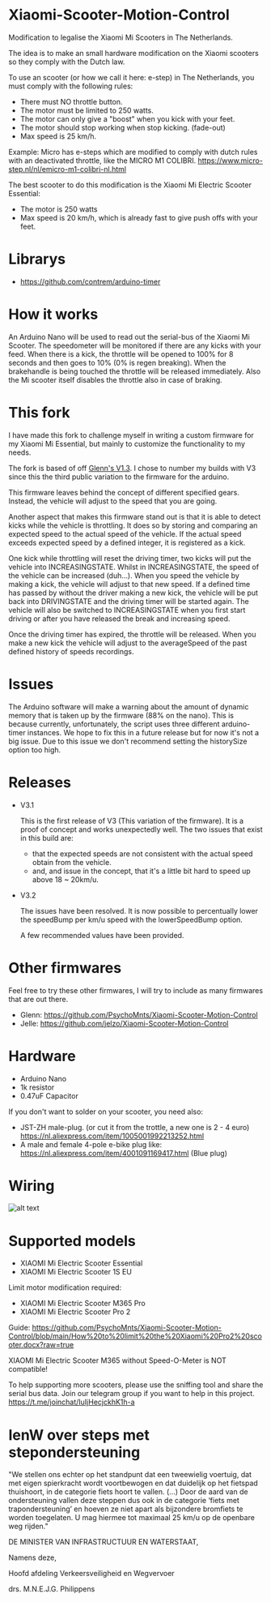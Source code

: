 # Xiaomi-Scooter-Motion-Control
Modification to legalise the Xiaomi Mi Scooters in The Netherlands.

The idea is to make an small hardware modification on the Xiaomi scooters so they comply with the Dutch law. 

To use an scooter (or how we call it here: e-step) in The Netherlands, you must comply with the following rules:
- There must NO throttle button.
- The motor must be limited to 250 watts.
- The motor can only give a "boost" when you kick with your feet.
- The motor should stop working when stop kicking. (fade-out)
- Max speed is 25 km/h.

Example:
Micro has e-steps which are modified to comply with dutch rules with an deactivated throttle, like the MICRO M1 COLIBRI.
https://www.micro-step.nl/nl/emicro-m1-colibri-nl.html


The best scooter to do this modification is the Xiaomi Mi Electric Scooter Essential:
- The motor is 250 watts
- Max speed is 20 km/h, which is already fast to give push offs with your feet.

# Librarys

- https://github.com/contrem/arduino-timer

# How it works

An Arduino Nano will be used to read out the serial-bus of the Xiaomi Mi Scooter.
The speedometer will be monitored if there are any kicks with your feed. When there is a kick, the throttle will be opened to 100% for 8 seconds and then goes to 10% (0% is regen breaking).
When the brakehandle is being touched the throttle will be released immediately. Also the Mi scooter itself disables the throttle also in case of braking.

# This fork

I have made this fork to challenge myself in writing a custom firmware for my Xiaomi Mi Essential, but mainly to customize the functionality to my needs.

The fork is based of off [Glenn's V1.3](https://github.com/PsychoMnts/Xiaomi-Scooter-Motion-Control/blob/main/Xiaomi-Scooter-Motion-Control_V1.3/Xiaomi-Scooter-Motion-Control_V1.3.ino). I chose to number my builds with V3 since this the third public variation to the firmware for the arduino.

This firmware leaves behind the concept of different specified gears. Instead, the vehicle will adjust to the speed that you are going.

Another aspect that makes this firmware stand out is that it is able to detect kicks while the vehicle is throttling. It does so by storing and comparing an expected speed to the actual speed of the vehicle. If the actual speed exceeds expected speed by a defined integer, it is registered as a kick.

One kick while throttling will reset the driving timer, two kicks will put the vehicle into INCREASINGSTATE. Whilst in INCREASINGSTATE, the speed of the vehicle can be increased (duh...). When you speed the vehicle by making a kick, the vehicle will adjust to that new speed. If a defined time has passed by without the driver making a new kick, the vehicle will be put back into DRIVINGSTATE and the driving timer will be started again.
The vehicle will also be switched to INCREASINGSTATE when you first start driving or after you have released the break and increasing speed.

Once the driving timer has expired, the throttle will be released. When you make a new kick the vehicle will adjust to the averageSpeed of the past defined history of speeds recordings.

# Issues

The Arduino software will make a warning about the amount of dynamic memory that is taken up by the firmware (88% on the nano). This is because currently, unfortunately, the script uses three different arduino-timer instances. We hope to fix this in a future release but for now it's not a big issue. Due to this issue we don't recommend setting the historySize option too high.

# Releases

- V3.1
    
    This is the first release of V3 (This variation of the firmware).
    It is a proof of concept and works unexpectedly well. The two issues that exist in this build are:
    - that the expected speeds are not consistent with the actual speed obtain from the vehicle.
    - and, and issue in the concept, that it's a little bit hard to speed up above 18 ~ 20km/u.

- V3.2

    The issues have been resolved. It is now possible to percentually lower the speedBump per km/u speed with the lowerSpeedBump option.

    A few recommended values have been provided.

# Other firmwares

Feel free to try these other firmwares, I will try to include as many firmwares that are out there.

- Glenn: https://github.com/PsychoMnts/Xiaomi-Scooter-Motion-Control
- Jelle: https://github.com/jelzo/Xiaomi-Scooter-Motion-Control

# Hardware

- Arduino Nano
- 1k resistor
- 0.47uF Capacitor

If you don't want to solder on your scooter, you need also:

- JST-ZH male-plug. (or cut it from the trottle, a new one is 2 - 4 euro) https://nl.aliexpress.com/item/1005001992213252.html
- A male and female 4-pole e-bike plug like: https://nl.aliexpress.com/item/4001091169417.html (Blue plug)


# Wiring

![alt text](https://github.com/PsychoMnts/Xiaomi-Scooter-Motion-Control/blob/main/Wiring%20Scheme_v3.png?raw=true)

# Supported models
- XIAOMI Mi Electric Scooter Essential
- XIAOMI Mi Electric Scooter 1S EU

Limit motor modification required:
- XIAOMI Mi Electric Scooter M365 Pro
- XIAOMI Mi Electric Scooter Pro 2


Guide: https://github.com/PsychoMnts/Xiaomi-Scooter-Motion-Control/blob/main/How%20to%20limit%20the%20Xiaomi%20Pro2%20scooter.docx?raw=true

XIAOMI Mi Electric Scooter M365 without Speed-O-Meter is NOT compatible!

To help supporting more scooters, please use the sniffing tool and share the serial bus data. Join our telegram group if you want to help in this project. https://t.me/joinchat/IuIjHecjckhK1h-a


# IenW over steps met stepondersteuning

"We stellen ons echter op het standpunt dat een tweewielig voertuig, dat met eigen spierkracht wordt voortbewogen en dat duidelijk op het fietspad thuishoort, in de categorie fiets hoort te vallen. (...)  Door de aard van de ondersteuning vallen deze steppen dus ook in de categorie ‘fiets met trapondersteuning’ en hoeven ze niet apart als bijzondere bromfiets te worden toegelaten. U mag hiermee tot maximaal 25 km/u op de openbare weg rijden."

DE MINISTER VAN INFRASTRUCTUUR EN WATERSTAAT,

Namens deze,

Hoofd afdeling Verkeersveiligheid en Wegvervoer

drs. M.N.E.J.G. Philippens


